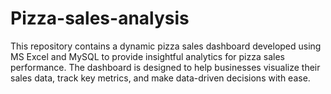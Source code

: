 # Pizza-sales-analysis
This repository contains a dynamic pizza sales dashboard developed using MS Excel and MySQL to provide insightful analytics for pizza sales performance. The dashboard is designed to help businesses visualize their sales data, track key metrics, and make data-driven decisions with ease.
